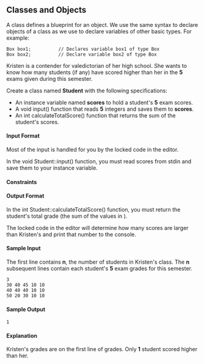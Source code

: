 ## Classes and Objects
A class defines a blueprint for an object. We use the same syntax to declare objects of a class as we use to declare variables of other basic types. For example:

    Box box1;          // Declares variable box1 of type Box
    Box box2;          // Declare variable box2 of type Box
Kristen is a contender for valedictorian of her high school. She wants to know how many students (if any) have scored higher than her in the **5** exams given during this semester.

Create a class named  **Student** with the following specifications:

* An instance variable named **scores** to hold a student's **5** exam scores.
* A void input() function that reads **5** integers and saves them to **scores**.
* An int calculateTotalScore() function that returns the sum of the student's scores.
#### Input Format

Most of the input is handled for you by the locked code in the editor.

In the void Student::input() function, you must read  scores from stdin and save them to your  instance variable.

#### Constraints


#### Output Format

In the int Student::calculateTotalScore() function, you must return the student's total grade (the sum of the values in ).

The locked code in the editor will determine how many scores are larger than Kristen's and print that number to the console.

#### Sample Input

The first line contains **n**, the number of students in Kristen's class. The **n** subsequent lines contain each student's **5** exam grades for this semester.

    3
    30 40 45 10 10
    40 40 40 10 10
    50 20 30 10 10
#### Sample Output

    1
#### Explanation

Kristen's grades are on the first line of grades. Only **1** student scored higher than her.
